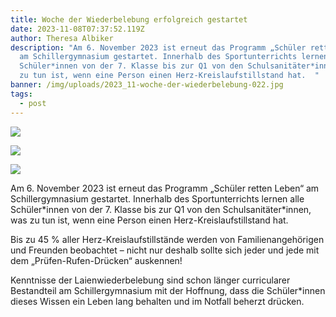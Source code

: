 ```yaml
---
title: Woche der Wiederbelebung erfolgreich gestartet
date: 2023-11-08T07:37:52.119Z
author: Theresa Albiker
description: "Am 6. November 2023 ist erneut das Programm „Schüler retten Leben“
  am Schillergymnasium gestartet. Innerhalb des Sportunterrichts lernen alle
  Schüler*innen von der 7. Klasse bis zur Q1 von den Schulsanitäter*innen,  was
  zu tun ist, wenn eine Person einen Herz-Kreislaufstillstand hat.  "
banner: /img/uploads/2023_11-woche-der-wiederbelebung-022.jpg
tags:
  - post
---
```

![](/img/uploads/2023_11-woche-der-wiederbelebung-001.jpg)

![](/img/uploads/2023_11-woche-der-wiederbelebung-017.jpg)

![](/img/uploads/2023_11-woche-der-wiederbelebung-026.jpg)

Am 6. November 2023 ist erneut das Programm „Schüler retten Leben“ am Schillergymnasium gestartet. Innerhalb des Sportunterrichts lernen alle Schüler\*innen von der 7. Klasse bis zur Q1 von den Schulsanitäter\*innen,  was zu tun ist, wenn eine Person einen Herz-Kreislaufstillstand hat.  

Bis zu 45 % aller Herz-Kreislaufstillstände werden von Familienangehörigen und Freunden beobachtet – nicht nur deshalb sollte sich jeder und jede mit dem „Prüfen-Rufen-Drücken“ auskennen!

Kenntnisse der Laienwiederbelebung sind schon länger curricularer Bestandteil am Schillergymnasium mit der Hoffnung, dass die Schüler*innen dieses Wissen ein Leben lang behalten und im Notfall beherzt drücken.